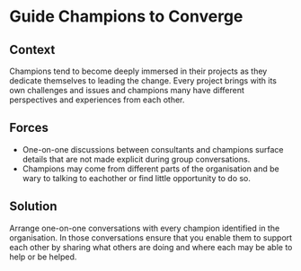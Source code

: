 # Guide Champions to Converge

## Context
Champions tend to become deeply immersed in their projects as they dedicate themselves to leading the change. Every project brings with its own challenges and issues and champions many have different perspectives and experiences from each other. 

## Forces
+ One-on-one discussions between consultants and champions surface details that are not made explicit during group conversations. 
+ Champions may come from different parts of the organisation and be wary to talking to eachother or find little opportunity to do so.


## Solution
Arrange one-on-one conversations with every champion identified in the organisation. In those conversations ensure that you enable them to support each other by sharing what others are doing and where each may be able to help or be helped. 